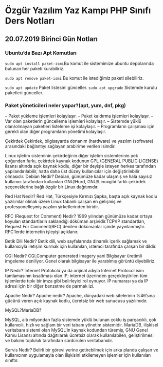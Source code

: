 # Özgür Yazılım Yaz Kampı PHP Sınıfı Ders Notları
## 20.07.2019 Birinci Gün Notları

### Ubuntu’da Bazı Apt Komutları

`sudo apt install paket-ismi`Bu komut ile sistemimize ubuntu depolarında bulunan her paketi kurabiliriz. 

`sudo apt remove paket-ismi` Bu komut ile istediğimiz paketi silebiliriz. 

`sudo apt update` Paket listesini günceller.
`sudo apt upgrade` Sistemde kurulu paketleri günceller.

### Paket yöneticileri neler yapar?(apt, yum, dnf, pkg)
– Paket yükleme işlemleri kolaylaşır.
– Paket kaldırma işlemleri kolaylaşır.
– Var olan paketlerin güncelleme işlemleri kolaylaşır.
– Sistemde yüklü olan/olmayan paketleri listeleme işi kolaylaşır.
– Programların çalışması için gerekli olan diğer programların yönetimi kolaylaşır.

Çekirdek
Çekirdek, bilgisayarda donanım (hardware) ve yazılım (software) arasındaki bağlantıyı sağlayan arabirime verilen isimdir. 

Linux işletim sisteminin çekirdeğinin diğer işletim sistemlerinin pek çoğundan farkı, çekirdek kaynak kodunun GPL (GENERAL PUBLIC LICENSE) lisansı altında açık kaynak kodlu, diğer bir deyişle isteyen herkes tarafından yapılandırılabilir, hatta daha üst düzey kullanıcılar için değiştirilebilir olmasıdır. 
Debian Nedir?
Debian, günümüze kadar ulaşmış ve hala sayısız kullanıcı tarafından kullanılan GNU/Hurd, GNU/Linuxgibi farklı çekirdek seçeneklerine bağlı özgür bir Linux dağıtımıdır. 

Red Hat Nedir?
Red Hat, Türkçesiyle Kırmızı Şapka, başta açık kaynak kodlu yazılımlar olmak üzere Linux tabanlı çalışan en gelişmiş ve profesyonelleşmiş yazılım şirketlerinden biridir. 

RFC (Request for Comment) Nedir?
1969 yılından günümüze kadar ortaya koyulan standartların saklandığı döküman arşividir.TCP/IP standartları, Request For Comment(RFC) denilen dökümanlar içinde yayınlanmıştır. RFC’lerde internetin işleyişi açıklanır. 

Betik Dili Nedir?
Betik dili, web sayfalarında dinamik içerik sağlamak ve kullanıcıyla iletişim kurmak için kullanılan, istemci tarafında çalışan bir dildir.

CGI Nedir?
CGI,Computer generated imagery yani Bilgisayar üretimli imgeleme deniliyor. Genel olarak bilgisayar ile yaratılmış görüntü diyebiliriz.

IP Nedir?
İnternet Protokolü ya da orijinal adıyla Internet Protocol isim tamlamasının kısaltması olan IP; internet üzerinden gerçekleştirilen tüm işlemlerde tıpkı bir imza gibi belirleyici rol oynuyor. IP numarası ya da IP adresi için bir diğer benzetme de parmak izi. 

Apache Nedir?
Apache nedir? Apache, dünyadaki web sitelerinin %46’sına gücünü veren açık kaynak kodlu, ücretsiz bir web sunucusu yazılımıdır. 

MySQL?MariaDB?

MySQL, altı milyondan fazla sistemde yüklü bulunan çoklu iş parçacıklı, çok kullanıcılı, hızlı ve sağlam bir veri tabanı yönetim sistemidir.
MariaDB, ilişkisel veritabanı sistemi olan MySQL'in kaynak kodundan türemiş, GNU Genel Kamu Lisansı altında dağıtılarak ücretsiz olarak kullanılabilen, geliştirilmesi ve bakımı topluluk tarafından sürdürülen veritabanıdır.

Servis Nedir?
Belirli bir görevi yerine getirebilmek için arka planda çalışan ve kullanıcının uygulamayla olan ilişkisini etkilemeyen işlemler için kullanılan sınıftır.
